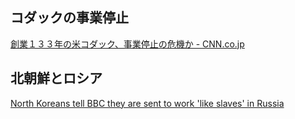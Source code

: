 ## コダックの事業停止

[創業１３３年の米コダック、事業停止の危機か - CNN.co.jp](https://www.cnn.co.jp/business/35236641.html)

## 北朝鮮とロシア

[North Koreans tell BBC they are sent to work 'like slaves' in Russia](https://www.bbc.com/news/articles/c2077gwjlvxo)